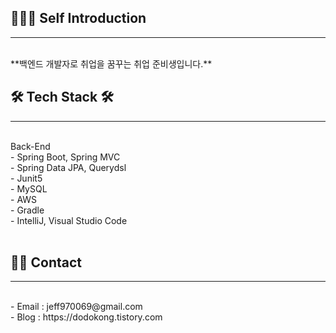 ## 🧑🏻‍💻 Self Introduction
* * *
<br>
**백엔드 개발자로 취업을 꿈꾸는 취업 준비생입니다.**
<br>


## 🛠️ Tech Stack 🛠️ 
* * *
<br>
Back-End 
<br>
- Spring Boot, Spring MVC <br>
- Spring Data JPA, Querydsl <br>
- Junit5 <br>
- MySQL <br>
- AWS <br>
- Gradle <br>
- IntelliJ, Visual Studio Code <br>
<br>


## 👋🏻 Contact
* * *
<br>
- Email : jeff970069@gmail.com <br>
- Blog : https://dodokong.tistory.com <br>






